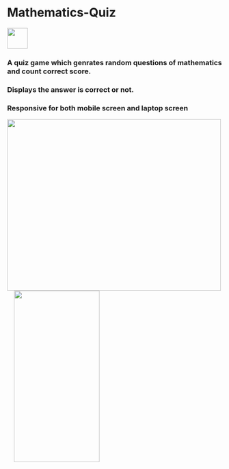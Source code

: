 # Mathematics-Quiz
<img src="https://github.com/favicon.ico" width="48">

### A quiz game which genrates random questions of mathematics and count correct score.
### Displays the answer is correct or not.
### Responsive for both mobile screen and laptop screen
<div><img src="https://user-images.githubusercontent.com/108271042/196592003-7cbb28ba-b771-465c-85bd-c40fda7cac0f.png" width="500" height="400">&nbsp;&nbsp;&nbsp;<span> <img src="https://user-images.githubusercontent.com/108271042/196595185-fbc2dcbe-928b-46f3-84ae-738966104b66.png" width="200" height="400"></span></div>

<!-- ![mathprojectphon](https://user-images.githubusercontent.com/108271042/196595185-fbc2dcbe-928b-46f3-84ae-738966104b66.png) -->


